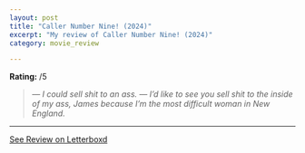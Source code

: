 ```yaml
---
layout: post
title: "Caller Number Nine! (2024)"
excerpt: "My review of Caller Number Nine! (2024)"
category: movie_review

---
```


**Rating:** /5

<blockquote>
<i>— I could sell shit to an ass.
— I’d like to see you sell shit to the inside of my ass, James because I’m the most difficult woman in New England. </i></blockquote>

<hr>

[See Review on Letterboxd](https://boxd.it/6ToRaT)
